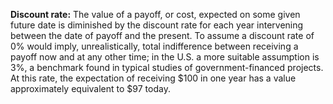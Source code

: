 **Discount rate:** The value of a payoff, or cost, expected on some given future date is diminished by the discount rate for each year intervening between the date of payoff and the present. To assume a discount rate of 0% would imply, unrealistically, total indifference between receiving a payoff now and at any other time; in the U.S. a more suitable assumption is 3%, a benchmark found in typical studies of government-financed projects. At this rate, the expectation of receiving $100 in one year has a value approximately equivalent to $97 today.  